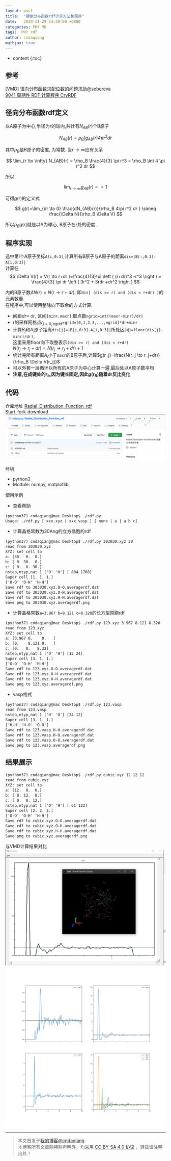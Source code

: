 ```yaml
---
layout: post
title:  "镜像分布函数rdf计算方法和程序"
date:   2020-11-29 14:49:00 +0800
categories: PHY MD 
tags:  PHY rdf 
author: cndaqiang
mathjax: true
---
```

* content
{:toc}






## 参考
[[VMD] 径向分布函数求配位数的问题求助@sobereva](http://bbs.keinsci.com/thread-15102-1-1.html)<br>
[9041 周期性 RDF 计算程序 CryRDF](https://zhuanlan.zhihu.com/p/178610319)<br>


## 径向分布函数rdf定义
以A原子为中心,半径为$r$的球内,共计有$N_{AB}(r)$个B原子

$$
N_{AB}(r)= \rho_B \int  g_{AB}(r) 4 \pi r^2  dr
$$

其中$\rho_B$是B原子的密度, 为常数. 当$r \to \infty$应有关系

$$
\lim_{r \to \infty} N_{AB}(r) = \rho_B  \frac{4}{3} \pi r^3 = \rho_B \int   4 \pi r^2  dr
$$

所以

$$
\lim_{r \to \infty}  g_{AB}(r) == 1
$$

可得$g(r)$的定义式

$$
g(r)=\lim_{dr \to 0} \frac{dN_{AB}(r)}{\rho_B 4\pi r^2 dr } \simeq  \frac{\Delta N}{\rho_B \Delta V}
$$

所以$\rho_B g(r)$就是以A为球心, B原子在$r$处的密度


## 程序实现

选中第i个A原子坐标`A[i,0:3]`,计算所有B原子与A原子的距离`dis=|B[:,0:3]-A[i,0:3]|`<br>
计算在
$$
\Delta V(r) = V(r \to r+dr )=\frac{4}{3}\pi \left ( (r+dr)^3 -r^3 \right ) = \frac{4}{3} \pi dr \left ( 3r^2 + 3rdr +dr^2 \right )  
$$

内的B原子数$\Delta N(r)= N(r \to r+dr)$, 即`dis[ (dis >= r) and (dis < r+dr) ]`的元素数量.<br>
在程序中,可以使用整除向下取余的方式计算.<br>
- 间距$dr$= `dr`, 区间`[minr,maxr]`,取点数`ngrid=int((maxr-minr)/dr)`
- r的采样网格点$r_{j=0,ngrid}$=`grid=[0,1,2,3,...,ngrid]*dr+minr`
- 计算$B_j$和$A_i$原子距离`dis[j]=|B[j,0:3]-A[i,0:3]|`所处区间`j=floor(dis[j]-minr)/dr)`,<br>
   这里采用floor向下取整表示`(dis >= r) and (dis < r+dr)`<br>
   $N(r_j \to r_j+dr) = N(r_j \to r_j+dr) + 1$
- 统计完所有距离$A_i$小于`maxr`的B原子后,计算$g(r_j)=\frac{N(r_j \to r_j+dr)}{\rho_B \Delta V(r_j)}$
- 可以外套一层循环以所有的A原子为中心计算一遍,最后处以A原子数平均
- **注意,在成键处的$r_b$,因为键长固定,因此$g(r_B)$随着dr反比变化**

## 代码
仓库地址 [Radial_Distribution_Function_rdf](https://github.com/cndaqiang/Radial_Distribution_Function_rdf)<br>
Start-fork-download<br>
![](/uploads/2020/11/rdf.png)

环境
- python3
- Module: numpy, matplotlib

使用示例
- 查看帮助
```
(python37) cndaqiang@mac Desktop$ ./rdf.py
Usage: ./rdf.py [ xxx.xyz | xxx.vasp ] [ none | a | a b c]
```
- 计算晶格常数为30Ang的立方晶胞的rdf
```
(python37) cndaqiang@mac Desktop$ ./rdf.py 303030.xyz 30
read from 303030.xyz
XYZ: set cell to
a: [30.  0.  0.]
b: [ 0. 30.  0.]
c: [ 0.  0. 30.]
nstep,ntyp,nat 1 ['O' 'H'] [ 884 1768]
Super cell [1. 1. 1.]
['O-O' 'O-H' 'H-H']
Save rdf to 303030.xyz.O-O.averagerdf.dat
Save rdf to 303030.xyz.O-H.averagerdf.dat
Save rdf to 303030.xyz.H-H.averagerdf.dat
Save png to 303030.xyz.averagerdf.png
```
- 计算晶格常数`a=3.967 b=8.121 c=8.320`的长方型原胞rdf
```
(python37) cndaqiang@mac Desktop$ ./rdf.py 123.xyz 3.967 8.121 8.320
read from 123.xyz
XYZ: set cell to
a: [3.967 0.    0.   ]
b: [0.    8.121 0.   ]
c: [0.   0.   8.32]
nstep,ntyp,nat 1 ['O' 'H'] [12 24]
Super cell [3. 1. 1.]
['O-O' 'O-H' 'H-H']
Save rdf to 123.xyz.O-O.averagerdf.dat
Save rdf to 123.xyz.O-H.averagerdf.dat
Save rdf to 123.xyz.H-H.averagerdf.dat
Save png to 123.xyz.averagerdf.png
```
- vasp格式
```
(python37) cndaqiang@mac Desktop$ ./rdf.py 123.vasp
read from 123.vasp
nstep,ntyp,nat 1 ['H' 'O'] [24 12]
Super cell [3. 1. 1.]
['H-H' 'H-O' 'O-O']
Save rdf to 123.vasp.H-H.averagerdf.dat
Save rdf to 123.vasp.H-O.averagerdf.dat
Save rdf to 123.vasp.O-O.averagerdf.dat
Save png to 123.vasp.averagerdf.png
```

## 结果展示
```
(python37) cndaqiang@mac Desktop$ ./rdf.py cubic.xyz 12 12 12
read from cubic.xyz
XYZ: set cell to
a: [12.  0.  0.]
b: [ 0. 12.  0.]
c: [ 0.  0. 12.]
nstep,ntyp,nat 1 ['O' 'H'] [ 61 122]
Super cell [2. 2. 2.]
['O-O' 'O-H' 'H-H']
Save rdf to cubic.xyz.O-O.averagerdf.dat
Save rdf to cubic.xyz.O-H.averagerdf.dat
Save rdf to cubic.xyz.H-H.averagerdf.dat
Save png to cubic.xyz.averagerdf.png
```
与VMD计算结果对比
![](/uploads/2020/11/vmd.png)
![](/uploads/2020/11/cubic.xyz.averagerdf.png)




------
>本文首发于[我的博客@cndaqiang](https://cndaqiang.github.io/).<br>
>本博客所有文章除特别声明外，均采用 [CC BY-SA 4.0 协议](https://creativecommons.org/licenses/by-sa/4.0/deed.zh) ，转载请注明出处！
